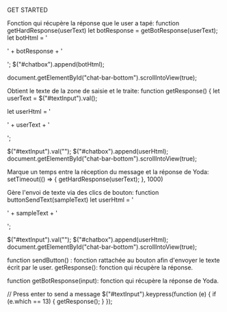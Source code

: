 GET STARTED




Fonction qui récupère la réponse que le user a tapé:
function getHardResponse(userText)
    let botResponse = getBotResponse(userText);
    let botHtml = '<p class="botText"><span>'  + botResponse + '</span></p>';
    $("#chatbox").append(botHtml);

document.getElementById("chat-bar-bottom").scrollIntoView(true);


Obtient le texte de la zone de saisie et le traite:
function getResponse() {
let userText = $("#textInput").val();

let userHtml = '<p class="userText"><span>' + userText + '</span></p>';

$("#textInput").val("");
$("#chatbox").append(userHtml);
document.getElementById("chat-bar-bottom").scrollIntoView(true);

Marque un temps entre la réception du message et la réponse de Yoda:
    setTimeout(() => {
        getHardResponse(userText);
    }, 1000)

Gère l'envoi de texte via des clics de bouton:
function buttonSendText(sampleText) 
let userHtml = '<p class="userText"><span>' + sampleText + '</span></p>';

$("#textInput").val("");
$("#chatbox").append(userHtml);
document.getElementById("chat-bar-bottom").scrollIntoView(true);


function sendButton() : fonction rattachée au bouton afin d'envoyer le texte écrit par le user.
getResponse(): fonction qui récupère la réponse.


function getBotResponse(input): fonction qui récupère la réponse de Yoda.


// Press enter to send a message
$("#textInput").keypress(function (e) {
    if (e.which == 13) {
        getResponse();
    }
});



  